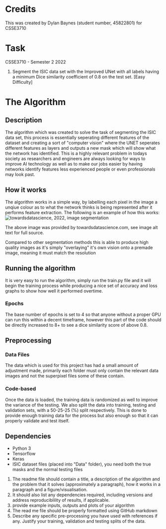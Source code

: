 # Credits
This was created by Dylan Baynes (student number, 45822801) for CSSE3710

# Task
CSSE3710 - Semester 2 2022
1. Segment the ISIC data set with the Improved UNet with all labels having a minimum Dice similarity
coefficient of 0.8 on the test set. [Easy Difficulty]

# The Algorithm
## Description
The algorithm which was created to solve the task of segmenting the ISIC data set, this process is essentially seperating 
different features of the dataset and creating a sort of "computer vision" where the UNET seperates different features
as layers and outputs a new mask which will show what the network has identified. This is a highly relevant problem in 
todays society as researchers and engineers are always looking for ways to improve AI technology as well as to make our
jobs easier by having networks identify features less experienced people or even professionals may look past.

## How it works
The algorithm works in a simple way, by labelling each pixel in the image a unqiue colour as to what the network thinks
is being represented after it performs feature extraction. The following is an example of how this works:
![towardsdatascience, 2022, image segmentation](https://miro.medium.com/max/720/1*nXlx7s4wQhVgVId8qkkMMA.png)

The above image was provided by towardsdatascience.com, see image alt text for full source.

Compared to other segmentation methods this is able to produce high quality images as it's simply "overlaying" it's own
vision onto a premade image, meaning it must match the resolution

## Running the algorithm
It is very easy to run the algorithm, simply run the train.py file and it will begin the training process while producing
a nice set of accuracy and loss graphs to show how well it performed overtime.

### Epochs
The base number of epochs is set to 4 so that anyone without a proper GPU can run this within a decent timeframe, however
this part of the code should be directly increased to 8+ to see a dice similarity score of above 0.8.

## Preprocessing
### Data Files
The data which is used for this project has had a small amount of adjustment made, primarily each folder must only contain
the relevant data images and not the superpixel files some of these contain.

### Code-based
Once the data is loaded, the training data is randomized as well to improve the variance of the testing. We also split
the data into training, testing and validation sets, with a 50-25-25 (%) split respectively. This is done to provide 
enough training data for the process but also enough so that it can properly validate and test itself.



## Dependencies
- Python 3
- Tensorflow
- Keras
- ISIC dataset files (placed into "Data" folder), you need both the true masks and the normal testing files


1. The readme file should contain a title, a description of the algorithm and the problem that it solves
(approximately a paragraph), how it works in a paragraph and a figure/visualisation.
2. It should also list any dependencies required, including versions and address reproduciblility of results,
if applicable.
3. provide example inputs, outputs and plots of your algorithm
4. The read me file should be properly formatted using GitHub markdown
5. Describe any specific pre-processing you have used with references if any. Justify your training, validation
and testing splits of the data.
